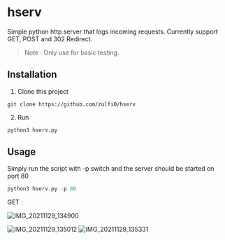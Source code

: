 # hserv

Simple python http server that logs incoming requests.
Currently support GET, POST and 302 Redirect.

> Note : Only use for basic testing.

## Installation
1. Clone this project
```
git clone https://github.com/zulfi0/hserv
```
2. Run
```python
python3 hserv.py
```
## Usage
Simply run the script with -p switch and the server should be started on port 80

```python
python3 hserv.py -p 80
```

GET :


![IMG_20211129_134900](https://user-images.githubusercontent.com/68773572/143817074-21c5a572-2e49-4a16-bfb6-ef771b55aed4.jpg)



![IMG_20211129_135012](https://user-images.githubusercontent.com/68773572/143817161-8e5f63d9-a046-4c7f-b89b-2160b5f8b063.jpg)
![IMG_20211129_135331](https://user-images.githubusercontent.com/68773572/143817234-a5d08be1-34ae-4cbc-a300-76b1472f5b60.jpg)

